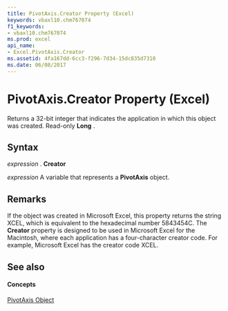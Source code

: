 ```yaml
---
title: PivotAxis.Creator Property (Excel)
keywords: vbaxl10.chm767074
f1_keywords:
- vbaxl10.chm767074
ms.prod: excel
api_name:
- Excel.PivotAxis.Creator
ms.assetid: 4fa167dd-6cc3-f296-7d34-15dc835d7310
ms.date: 06/08/2017
---
```



# PivotAxis.Creator Property (Excel)

Returns a 32-bit integer that indicates the application in which this object was created. Read-only **Long** .


## Syntax

 _expression_ . **Creator**

 _expression_ A variable that represents a **PivotAxis** object.


## Remarks

If the object was created in Microsoft Excel, this property returns the string XCEL, which is equivalent to the hexadecimal number 5843454C. The **Creator** property is designed to be used in Microsoft Excel for the Macintosh, where each application has a four-character creator code. For example, Microsoft Excel has the creator code XCEL.


## See also


#### Concepts


[PivotAxis Object](pivotaxis-object-excel.md)

